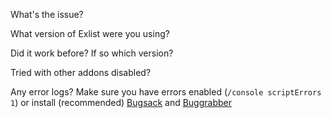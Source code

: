 What's the issue?

What version of Exlist were you using?

Did it work before? If so which version?

Tried with other addons disabled?

Any error logs? Make sure you have errors enabled (`/console scriptErrors 1`) or install (recommended) [Bugsack](https://mods.curse.com/addons/wow/BugSack) and [Buggrabber](https://www.curseforge.com/wow/addons/bug-grabber)


